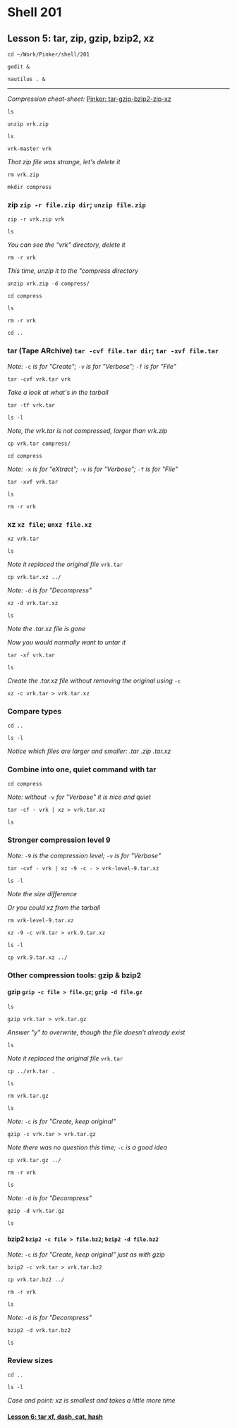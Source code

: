 # Shell 201
## Lesson 5: tar, zip, gzip, bzip2, xz

`cd ~/Work/Pinker/shell/201`

`gedit &`

`nautilus . &`
___

*Compression cheat-sheet:* [Pinker: tar-gzip-bzip2-zip-xz](https://github.com/inkVerb/Pinker/blob/master/tar-gzip-bzip2-zip-xz)

`ls`

`unzip vrk.zip`

`ls`

`vrk-master vrk`

*That zip file was strange, let's delete it*

`rm vrk.zip`

`mkdir compress`

### zip `zip -r file.zip dir`; `unzip file.zip`

`zip -r vrk.zip vrk`

`ls`

*You can see the "vrk" directory, delete it*

`rm -r vrk`

*This time, unzip it to the "compress directory*

`unzip vrk.zip -d compress/`

`cd compress`

`ls`

`rm -r vrk`

`cd ..`

### tar (Tape ARchive) `tar -cvf file.tar dir`; `tar -xvf file.tar`

*Note:* `-c` *is for "Create";* `-v` *is for "Verbose";* `-f` *is for "File"*

`tar -cvf vrk.tar vrk`

*Take a look at what's in the tarball*

`tar -tf vrk.tar`

`ls -l`

*Note, the vrk.tar is not compressed, larger than vrk.zip*

`cp vrk.tar compress/`

`cd compress`

*Note:* `-x` *is for "eXtract";* `-v` *is for "Verbose";* `-f` *is for "File"*

`tar -xvf vrk.tar`

`ls`

`rm -r vrk`

### xz `xz file`; `unxz file.xz`

`xz vrk.tar`

`ls`

*Note it replaced the original file* `vrk.tar`

`cp vrk.tar.xz ../`

*Note:* `-d` *is for "Decompress"*

`xz -d vrk.tar.xz`

`ls`

*Note the .tar.xz file is gone*

*Now you would normally want to untar it*

`tar -xf vrk.tar`

`ls`

*Create the .tar.xz file without removing the original using* `-c`

`xz -c vrk.tar > vrk.tar.xz`

### Compare types

`cd ..`

`ls -l`

*Notice which files are larger and smaller: .tar .zip .tar.xz*

### Combine into one, quiet command with tar

`cd compress`

*Note: without* `-v` *for "Verbose" it is nice and quiet*

`tar -cf - vrk | xz > vrk.tar.xz`

`ls`

### Stronger compression level 9

*Note:* `-9` *is the compression level;* `-v` *is for "Verbose"*

`tar -cvf - vrk | xz -9 -c - > vrk-level-9.tar.xz`

`ls -l`

*Note the size difference*

*Or you could xz from the tarball*

`rm vrk-level-9.tar.xz`

`xz -9 -c vrk.tar > vrk.9.tar.xz`

`ls -l`

`cp vrk.9.tar.xz ../`

### Other compression tools: gzip & bzip2

#### gzip `gzip -c file > file.gz`; `gzip -d file.gz`

`ls`

`gzip vrk.tar > vrk.tar.gz`

*Answer "y" to overwrite, though the file doesn't already exist*

`ls`

*Note it replaced the original file* `vrk.tar`

`cp ../vrk.tar .`

`ls`

`rm vrk.tar.gz`

`ls`

*Note:* `-c` *is for "Create, keep original"*

`gzip -c vrk.tar > vrk.tar.gz`

*Note there was no question this time;* `-c` *is a good idea*

`cp vrk.tar.gz ../`

`rm -r vrk`

`ls`

*Note:* `-d` *is for "Decompress"*

`gzip -d vrk.tar.gz`

`ls`

#### bzip2 `bzip2 -c file > file.bz2`; `bzip2 -d file.bz2`

*Note:* `-c` *is for "Create, keep original" just as with gzip*

`bzip2 -c vrk.tar > vrk.tar.bz2`

`cp vrk.tar.bz2 ../`

`rm -r vrk`

`ls`

*Note:* `-d` *is for "Decompress"*

`bzip2 -d vrk.tar.bz2`

`ls`

### Review sizes

`cd ..`

`ls -l`

*Case and point: xz is smallest and takes a little more time*

#### [Lesson 6: tar xf, dash, cat, hash](https://github.com/inkVerb/pinker/blob/master/201-shell/Lesson-06.md)
